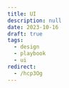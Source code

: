 ```yaml
---
title: UI
description: null
date: 2023-10-16
draft: true
tags:
  - design
  - playbook
  - ui
redirect:
  - /hcp3Og
---
```

